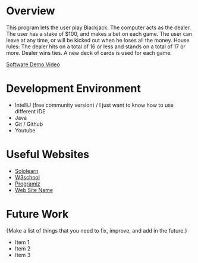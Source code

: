 # Overview
This program lets the user play Blackjack.  The computer
acts as the dealer.  The user has a stake of $100, and
makes a bet on each game.  The user can leave at any time,
or will be kicked out when he loses all the money.
House rules:  The dealer hits on a total of 16 or less
and stands on a total of 17 or more.  Dealer wins ties.
A new deck of cards is used for each game.

[Software Demo Video](http://youtube.link.goes.here)

# Development Environment

* IntelliJ (free community version) / I just want to know how to use different IDE
* Java
* Git / Github
* Youtube


# Useful Websites

* [Sololearn](https://www.sololearn.com/learning/1051)
* [W3school](https://www.w3schools.com/cpp/)
* [Programiz](https://www.programiz.com/cpp-programming)
* [Web Site Name](http://url.link.goes.here)

# Future Work

{Make a list of things that you need to fix, improve, and add in the future.}
* Item 1
* Item 2
* Item 3